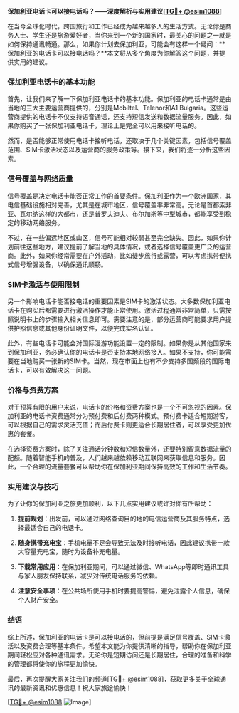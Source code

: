 **保加利亚电话卡可以接电话吗？——深度解析与实用建议[[TG💪+ @esim1088](https://t.me/s/esim1088)]**

在当今全球化时代，跨国旅行和工作已经成为越来越多人的生活方式。无论你是商务人士、学生还是旅游爱好者，当你来到一个新的国家时，最关心的问题之一就是如何保持通讯畅通。那么，如果你计划去保加利亚，可能会有这样一个疑问：**保加利亚的电话卡可以接电话吗？**本文将从多个角度为你解答这个问题，并提供实用的建议。

### 保加利亚电话卡的基本功能

首先，让我们来了解一下保加利亚电话卡的基本功能。保加利亚的电话卡通常是由当地的三大主要运营商提供的，分别是Mobiltel、Telenor和A1 Bulgaria。这些运营商提供的电话卡不仅支持语音通话，还支持短信发送和数据流量服务。因此，如果你购买了一张保加利亚电话卡，理论上是完全可以用来接听电话的。

然而，是否能够正常使用电话卡接听电话，还取决于几个关键因素，包括信号覆盖范围、SIM卡激活状态以及运营商的服务政策等。接下来，我们将逐一分析这些因素。

### 信号覆盖与网络质量

信号覆盖是决定电话卡能否正常工作的首要条件。保加利亚作为一个欧洲国家，其电信基础设施相对完善，尤其是在城市地区，信号覆盖率非常高。无论是首都索非亚、瓦尔纳这样的大都市，还是普罗夫迪夫、布尔加斯等中型城市，都能享受到稳定的移动网络服务。

不过，在一些偏远地区或山区，信号可能相对较弱甚至完全缺失。因此，如果你计划前往这些地方，建议提前了解当地的具体情况，或者选择信号覆盖更广泛的运营商。此外，如果你经常需要在户外活动，比如徒步旅行或露营，可以考虑携带便携式信号增强设备，以确保通讯顺畅。

### SIM卡激活与使用限制

另一个影响电话卡能否接电话的重要因素是SIM卡的激活状态。大多数保加利亚电话卡在购买后都需要进行激活操作才能正常使用。激活过程通常非常简单，只需按照说明书上的步骤输入相关信息即可。需要注意的是，部分运营商可能要求用户提供护照信息或其他身份证明文件，以便完成实名认证。

此外，有些电话卡可能会对国际漫游功能设置一定的限制。如果你是从其他国家来到保加利亚，务必确认你的电话卡是否支持本地网络接入。如果不支持，你可能需要在当地购买一张新的SIM卡。当然，现在市面上也有不少支持多国频段的国际电话卡，可以有效解决这一问题。

### 价格与资费方案

对于预算有限的用户来说，电话卡的价格和资费方案也是一个不可忽视的因素。保加利亚的电话卡资费通常分为预付费和后付费两种模式。预付费卡适合短期游客，可以根据自己的需求灵活充值；而后付费卡则更适合长期居住者，可以享受更加优惠的套餐。

在选择资费方案时，除了关注通话分钟数和短信数量外，还要特别留意数据流量的配额。随着智能手机的普及，人们越来越依赖移动互联网来获取信息和服务。因此，一个合理的流量套餐可以帮助你在保加利亚期间保持高效的工作和生活节奏。

### 实用建议与技巧

为了让你的保加利亚之旅更加顺利，以下几点实用建议或许对你有所帮助：

1. **提前规划**：出发前，可以通过网络查询目的地的电信运营商及其服务特点，选择最适合自己的电话卡。
   
2. **随身携带充电宝**：手机电量不足会导致无法及时接听电话，因此建议携带一款大容量充电宝，随时为设备补充电量。

3. **下载常用应用**：在保加利亚期间，可以通过微信、WhatsApp等即时通讯工具与家人朋友保持联系，减少对传统电话服务的依赖。

4. **注意安全事项**：在公共场所使用手机时要提高警惕，避免泄露个人信息，确保个人财产安全。

### 结语

综上所述，保加利亚的电话卡是可以接电话的，但前提是满足信号覆盖、SIM卡激活以及资费合理等基本条件。希望本文能为你提供清晰的指导，帮助你在保加利亚期间轻松应对各种通讯需求。无论你是短期访问还是长期居住，合理的准备和科学的管理都将使你的旅程更加愉快。

最后，再次提醒大家关注我们的频道[[TG💪+ @esim1088](https://t.me/s/esim1088)]，获取更多关于全球通讯的最新资讯和优惠信息！祝大家旅途愉快！

[[TG💪+ @esim1088](https://t.me/s/esim1088) ![Image](https://i.postimg.cc/4NQfJmqS/Snipaste-2025-05-13-00-14-12.png)]